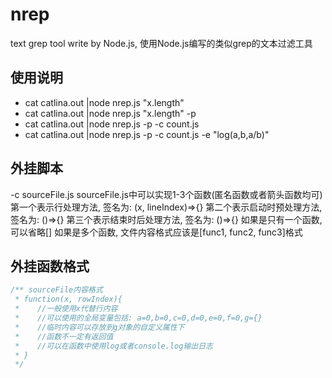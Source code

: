 # nrep
text grep tool write by Node.js, 使用Node.js编写的类似grep的文本过滤工具


## 使用说明

* cat catlina.out |node nrep.js "x.length"
* cat catlina.out |node nrep.js "x.length" -p
* cat catlina.out |node nrep.js -p -c count.js
* cat catlina.out |node nrep.js -p -c count.js -e "log(a,b,a/b)"


## 外挂脚本
-c sourceFile.js
sourceFile.js中可以实现1-3个函数(匿名函数或者箭头函数均可)
第一个表示行处理方法, 签名为: (x, lineIndex)=>{}
第二个表示启动时预处理方法, 签名为: ()=>{}
第三个表示结束时后处理方法, 签名为: ()=>{}
如果是只有一个函数, 可以省略[]
如果是多个函数, 文件内容格式应该是[func1, func2, func3]格式

## 外挂函数格式

```javascript
/** sourceFile内容格式
 * function(x, rowIndex){
 *    //一般使用x代替行内容
 *    //可以使用的全局变量包括: a=0,b=0,c=0,d=0,e=0,f=0,g={}
 *    //临时内容可以存放到g对象的自定义属性下
 *    //函数不一定有返回值
 *    //可以在函数中使用log或者console.log输出日志
 * }
 */
```